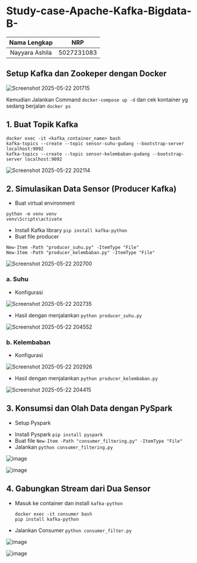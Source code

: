 # Study-case-Apache-Kafka-Bigdata-B-

| Nama Lengkap              | NRP           |
| :-----------------------: | :-----------: |
| Nayyara Ashila        | 5027231083    |


## Setup Kafka dan Zookeper dengan Docker
![Screenshot 2025-05-22 201715](https://github.com/user-attachments/assets/351e344d-5487-463f-ad68-81b287e01114)

Kemudian Jalankan Command `docker-compose up -d`
dan cek kontainer yg sedang berjalan `docker ps`

## 1. Buat Topik Kafka

```
docker exec -it <kafka_container_name> bash
kafka-topics --create --topic sensor-suhu-gudang --bootstrap-server localhost:9092
kafka-topics --create --topic sensor-kelembaban-gudang --bootstrap-server localhost:9092
```

![Screenshot 2025-05-22 202114](https://github.com/user-attachments/assets/d9906629-3239-4db3-876b-267d3df46223)

## 2. Simulasikan Data Sensor (Producer Kafka)
- Buat virtual environment
```
python -m venv venv
venv\Scripts\activate 
```
- Install Kafka library
```pip install kafka-python```
- Buat file producer
```
New-Item -Path "producer_suhu.py" -ItemType "File"
New-Item -Path "producer_kelembaban.py" -ItemType "File"
```
  
![Screenshot 2025-05-22 202700](https://github.com/user-attachments/assets/94bd3c89-25d3-4bc2-9552-d8579e8f4d87)

 ### a. Suhu
* Konfigurasi

![Screenshot 2025-05-22 202735](https://github.com/user-attachments/assets/eed59054-007d-49b0-8825-710e0f04e181)

* Hasil dengan menjalankan `python producer_suhu.py`
  
![Screenshot 2025-05-22 204552](https://github.com/user-attachments/assets/c0478d91-7b06-4901-8f38-be1c4f71e9ca)


 ### b. Kelembaban
 * Konfigurasi
   
![Screenshot 2025-05-22 202926](https://github.com/user-attachments/assets/cf134b40-2606-4b04-adc4-84bdf9624a61)

* Hasil dengan menjalankan `python producer_kelembaban.py`

![Screenshot 2025-05-22 204415](https://github.com/user-attachments/assets/7f67fd07-f5d8-46f7-8ad5-866b386cbb9e)

## 3. Konsumsi dan Olah Data dengan PySpark

* Setup Pyspark
- Install Pyspark `pip install pyspark`
- Buat file `New-Item -Path "consumer_filtering.py" -ItemType "File"`
- Jalankan `python consumer_filtering.py`

![image](https://github.com/user-attachments/assets/28fced39-2ecf-4fe9-b345-e696b1d5d3ec)

![image](https://github.com/user-attachments/assets/7cc06fe1-376c-4e69-80f3-7a2cf85404b7)

## 4.  Gabungkan Stream dari Dua Sensor
- Masuk ke container dan install `kafka-python`
  ```
  docker exec -it consumer bash
  pip install kafka-python
  ```
- Jalankan Consumer
`python consumer_filter.py`

![image](https://github.com/user-attachments/assets/4ff47bf5-443f-4261-86c3-0d1cfb060540)

![image](https://github.com/user-attachments/assets/d5e267fb-b17b-43dd-9b97-9967edfe013f)



